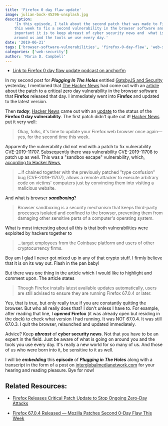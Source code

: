 ```yaml
---
title: 'Firefox 0 day flaw update'
image: julian-bock-45296-unsplash.jpg
description:
    'In this episode, I talk about the second patch that was made to Firefox
    this week to fix a second vulnerability in the browser software and how
    important it is to keep abreast of cyber security news and  what is going on
    around us and the tools we use every day.'
date: '2019-06-21'
tags: ['browser-software-vulnerabilities', 'firefox-0-day-flaw', 'web-security']
categories: ['web-security']
author: 'Maria D. Campbell'
---
```


-   [Link to Firefox 0 day flaw update podcast on anchorfm](https://anchor.fm/maria-campbell/episodes/Firefox-0-Day-Flaw-Update-e4dk2m)

In my second post for **_Plugging In The Holes_** entitled
[GatsbyJS and Security](/blog/gatsbyjs-and-security/) yesterday, I mentioned
that [The Hacker News](https://thehackernews.com/) had come out with an
[article](https://thehackernews.com/2019/06/mozilla-firefox-patch-update.html)
about the patch to a critical zero day vulnerability in the browser software
that **Firefox** released that day. I immediately went into **Firefox** and
updated to the latest version.

Then **_today_**, [Hacker News](https://thehackernews.com/) came out with an
[update](https://thehackernews.com/2019/06/firefox-0day-vulnerability.html) to
the status of the **Firefox 0 day vulnerability**. The first patch didn't quite
cut it! [Hacker News](https://thehackernews.com/) put it very well:

> Okay, folks, it's time to update your Firefox web browser once again—yes, for
> the second time this week.

Apparently the vulnerability did not end with a patch to fix vulnerability
CVE-2019-11707. Subsequently there was vulnerability CVE-2019-11708 to patch up
as well. This was a "sandbox escape" vulnerability, which,
[according to Hacker News](https://thehackernews.com/2019/06/firefox-0day-vulnerability.html),

> …if chained together with the previously patched "type confusion" bug
> (CVE-2019-11707), allows a remote attacker to execute arbitrary code on
> victims' computers just by convincing them into visiting a malicious website.

And what is browser **_sandboxing_**?

> Browser sandboxing is a security mechanism that keeps third-party processes
> isolated and confined to the browser, preventing them from damaging other
> sensitive parts of a computer's operating system.

What is most interesting about all this is that both vulnerabilities were
exploited by hackers together to

> …target employees from the Coinbase platform and users of other cryptocurrency
> firms.

Boy am I glad I never got mixed up in any of that crypto stuff. I firmly believe
that it is on its way out. Flash in the pan baby!

But there was one thing in the article which I would like to highlight and
comment upon. The article states

> Though Firefox installs latest available updates automatically, users are
> still advised to ensure they are running Firefox 67.0.4 or later.

Yes, that is true, but only really true if you are constantly quitting the
browser. But who all really does that? I don't unless I have to. For example,
after reading that line, I **_opened_** **Firefox** (it was already open but
residing in the dock) to check what version I had running. It was NOT 67.0.4. It
was still 67.0.3. I quit the browser, relaunched and updated immediately.

Advice? Keep **_abreast_** of **cyber security news**. Not that you have to be
an expert in the field. Just be aware of what is going on around you and the
tools you use every day. It's really a new world for so many of us. And those of
us who were born into it, be sensitive to it as well.

I will be **_embedding_** this **episode** of **_Plugging in The Holes_** along
with a transcript in the form of a post on
[interglobalmedianetwork.com](https://www.interglobalmedianetwork.com) for your
hearing and reading pleasure. Bye for now!

## Related Resources:

-   [Firefox Releases Critical Patch Update to Stop Ongoing Zero-Day Attacks](https://thehackernews.com/2019/06/mozilla-firefox-patch-update.html)

-   [Firefox 67.0.4 Released — Mozilla Patches Second 0-Day Flaw This Week](https://thehackernews.com/2019/06/firefox-0day-vulnerability.html)
